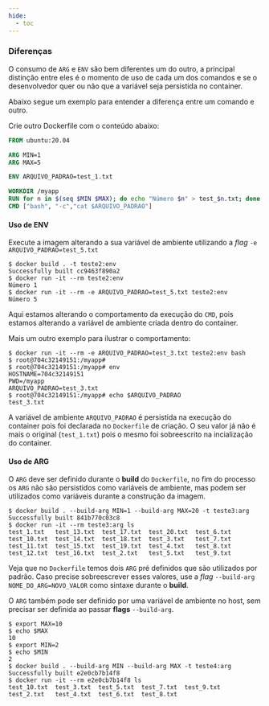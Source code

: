 ```yaml
---
hide:
  - toc
---
```


### Diferenças

O consumo de `ARG` e `ENV` são bem diferentes um do outro, a principal distinção entre eles é o momento de uso de cada um dos comandos e se o desenvolvedor quer ou não que a variável seja persistida no container.

Abaixo segue um exemplo para entender a diferença entre um comando e outro.

Crie outro Dockerfile com o conteúdo abaixo:
```Dockerfile linenums="1"
FROM ubuntu:20.04

ARG MIN=1
ARG MAX=5

ENV ARQUIVO_PADRAO=test_1.txt

WORKDIR /myapp
RUN for n in $(seq $MIN $MAX); do echo "Número $n" > test_$n.txt; done
CMD ["bash", "-c","cat $ARQUIVO_PADRAO"]
```

#### Uso de ENV

Execute a imagem alterando a sua variável de ambiente utilizando a *flag* `-e ARQUIVO_PADRAO=test_5.txt`

```shell
$ docker build . -t teste2:env
Successfully built cc9463f890a2
$ docker run -it --rm teste2:env
Número 1
$ docker run -it --rm -e ARQUIVO_PADRAO=test_5.txt teste2:env
Número 5
```
Aqui estamos alterando o comportamento da execução do `CMD`, pois estamos alterando a variável de ambiente criada dentro do container.

Mais um outro exemplo para ilustrar o comportamento:
```shell
$ docker run -it --rm -e ARQUIVO_PADRAO=test_3.txt teste2:env bash
$ root@704c32149151:/myapp# 
$ root@704c32149151:/myapp# env
HOSTNAME=704c32149151
PWD=/myapp
ARQUIVO_PADRAO=test_3.txt
$ root@704c32149151:/myapp# echo $ARQUIVO_PADRAO
test_3.txt
```
A variável de ambiente `ARQUIVO_PADRAO` é persistida na execução do container pois foi declarada no `Dockerfile` de criação. O seu valor já não é mais o original (`test_1.txt`) pois o mesmo foi sobreescrito na incialização do container.

#### Uso de ARG

O `ARG` deve ser definido durante o **build** do `Dockerfile`, no fim do processo os `ARG` não são persistidos como variáveis de ambiente, mas podem ser utilizados como variáveis durante a construção da imagem.

```shell
$ docker build . --build-arg MIN=1 --build-arg MAX=20 -t teste3:arg
Successfully built 841b770c03c8
$ docker run -it --rm teste3:arg ls
test_1.txt   test_13.txt  test_17.txt  test_20.txt  test_6.txt
test_10.txt  test_14.txt  test_18.txt  test_3.txt   test_7.txt
test_11.txt  test_15.txt  test_19.txt  test_4.txt   test_8.txt
test_12.txt  test_16.txt  test_2.txt   test_5.txt   test_9.txt
```

Veja que no `Dockerfile` temos dois `ARG` pré definidos que são utilizados por padrão. Caso precise sobreescrever esses valores, use a *flag* `--build-arg NOME_DO_ARG=NOVO_VALOR` como sintaxe durante o **build**.

O `ARG` também pode ser definido por uma variável de ambiente no host, sem precisar ser definida ao passar **flags** `--build-arg`.

```shell
$ export MAX=10
$ echo $MAX
10
$ export MIN=2
$ echo $MIN
2
$ docker build . --build-arg MIN --build-arg MAX -t teste4:arg
Successfully built e2e0cb7b14f8
$ docker run -it --rm e2e0cb7b14f8 ls
test_10.txt  test_3.txt  test_5.txt  test_7.txt  test_9.txt
test_2.txt   test_4.txt  test_6.txt  test_8.txt
```
